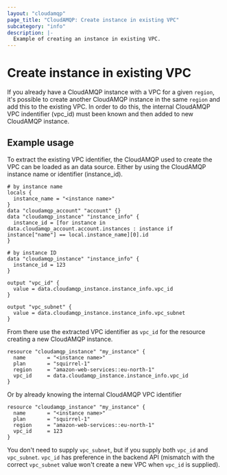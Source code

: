 ```yaml
---
layout: "cloudamqp"
page_title: "CloudAMQP: Create instance in existing VPC"
subcategory: "info"
description: |-
  Example of creating an instance in existing VPC.
---
```


# Create instance in existing VPC

If you already have a CloudAMQP instance with a VPC for a given `region`, it's possible to create another CloudAMQP instance in the same `region` and add this to the existing VPC. In order to do this, the internal CloudAMQP VPC indentifier (vpc_id) must been known and then added to new CloudAMQP instance.

## Example usage

To extract the existing VPC identifier, the CloudAMQP used to create the VPC can be loaded as an data source. Either by using the CloudAMQP instance name or identifier (instance_id).

```hcl
# by instance name
locals {
  instance_name = "<instance name>"
}
data "cloudamqp_account" "account" {}
data "cloudamqp_instance" "instance_info" {
  instance_id = [for instance in data.cloudamqp_account.account.instances : instance if instance["name"] == local.instance_name][0].id
}

# by instance ID
data "cloudamqp_instance" "instance_info" {
  instance_id = 123
}

output "vpc_id" {
  value = data.cloudamqp_instance.instance_info.vpc_id
}

output "vpc_subnet" {
  value = data.cloudamqp_instance.instance_info.vpc_subnet
}
```

From there use the extracted VPC identifier as `vpc_id` for the resource creating a new CloudAMQP instance.

```hcl
resource "cloudamqp_instance" "my_instance" {
  name       = "<instance name>"
  plan       = "squirrel-1"
  region     = "amazon-web-services::eu-north-1"
  vpc_id     = data.cloudamqp_instance.instance_info.vpc_id
}
```

Or by already knowing the internal CloudAMQP VPC identifier

```hcl
resource "cloudamqp_instance" "my_instance" {
  name       = "<instance name>"
  plan       = "squirrel-1"
  region     = "amazon-web-services::eu-north-1"
  vpc_id     = 123
}
```

You don't need to supply `vpc_subnet`, but if you supply both `vpc_id` and `vpc_subnet`. `vpc_id` has preference in the backend API (mismatch with the correct `vpc_subnet` value won't create a new VPC when `vpc_id` is supplied).
